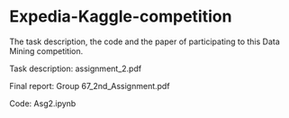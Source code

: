 # Expedia-Kaggle-competition
The task description, the code and the paper of participating to this Data Mining competition.

Task description: assignment_2.pdf

Final report: Group 67_2nd_Assignment.pdf 

Code: Asg2.ipynb
